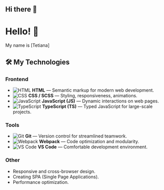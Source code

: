 ## Hi there 👋



# Hello! 👋

My name is [Tetiana]

## 🛠️ My Technologies

### Frontend
- ![HTML](https://img.shields.io/badge/HTML-E34F26?style=for-the-badge&logo=html5&logoColor=white) **HTML** — Semantic markup for modern web development.
- ![CSS](https://img.shields.io/badge/CSS-1572B6?style=for-the-badge&logo=css3&logoColor=white) **CSS / SCSS** — Styling, responsiveness, animations.
- ![JavaScript](https://img.shields.io/badge/JavaScript-F7DF1E?style=for-the-badge&logo=javascript&logoColor=black) **JavaScript (JS)** — Dynamic interactions on web pages.
- ![TypeScript](https://img.shields.io/badge/TypeScript-007ACC?style=for-the-badge&logo=typescript&logoColor=white) **TypeScript (TS)** — Typed JavaScript for large-scale projects.

### Tools
- ![Git](https://img.shields.io/badge/Git-F05032?style=for-the-badge&logo=git&logoColor=white) **Git** — Version control for streamlined teamwork.
- ![Webpack](https://img.shields.io/badge/Webpack-8DD6F9?style=for-the-badge&logo=webpack&logoColor=black) **Webpack** — Code optimization and modularity.
- ![VS Code](https://img.shields.io/badge/VS_Code-007ACC?style=for-the-badge&logo=visual-studio-code&logoColor=white) **VS Code** — Comfortable development environment.

### Other
- Responsive and cross-browser design.
- Creating SPA (Single Page Applications).
- Performance optimization.


